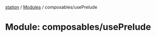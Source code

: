 [station](../README.md) / [Modules](../modules.md) / composables/usePrelude

# Module: composables/usePrelude

